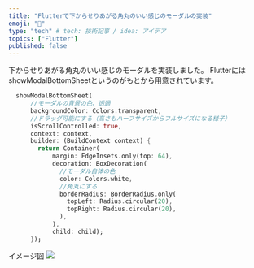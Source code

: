 ```yaml
---
title: "Flutterで下からせりあがる角丸のいい感じのモーダルの実装"
emoji: "🐥"
type: "tech" # tech: 技術記事 / idea: アイデア
topics: ["Flutter"]
published: false
---
```



下からせりあがる角丸のいい感じのモーダルを実装しました。
FlutterにはshowModalBottomSheetというのがもとから用意されています。

```dart
  showModalBottomSheet(
      //モーダルの背景の色、透過
      backgroundColor: Colors.transparent,
      //ドラッグ可能にする（高さもハーフサイズからフルサイズになる様子）
      isScrollControlled: true,
      context: context,
      builder: (BuildContext context) {
        return Container(
            margin: EdgeInsets.only(top: 64),
            decoration: BoxDecoration(
              //モーダル自体の色
              color: Colors.white,
              //角丸にする
              borderRadius: BorderRadius.only(
                topLeft: Radius.circular(20),
                topRight: Radius.circular(20),
              ),
            ),
            child: child);
      });
```

イメージ図
![](https://storage.googleapis.com/zenn-user-upload/tk46kux6av0o1xceio5528ocrkq1)